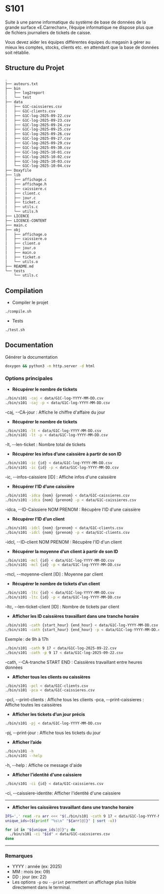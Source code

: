 # S101

Suite à une panne informatique du système de base de données de la grande surface «E.Carrechan», l’équipe informatique ne dispose plus que de fichiers journaliers de tickets de caisse.

Vous devez aider les équipes différentes équipes du magasin à gérer au mieux les comptes, stocks, clients etc. en attendant que la base de données soit rétablie.

## Structure du Projet

```bash
.
├── auteurs.txt
├── bin
│   ├── log2report
│   └── test
├── data
│   ├── G1C-caissieres.csv
│   ├── G1C-clients.csv
│   ├── G1C-log-2025-09-22.csv
│   ├── G1C-log-2025-09-23.csv
│   ├── G1C-log-2025-09-24.csv
│   ├── G1C-log-2025-09-25.csv
│   ├── G1C-log-2025-09-26.csv
│   ├── G1C-log-2025-09-27.csv
│   ├── G1C-log-2025-09-29.csv
│   ├── G1C-log-2025-09-30.csv
│   ├── G1C-log-2025-10-01.csv
│   ├── G1C-log-2025-10-02.csv
│   ├── G1C-log-2025-10-03.csv
│   └── G1C-log-2025-10-04.csv
├── Doxyfile
├── lib
│   ├── affichage.c
│   ├── affichage.h
│   ├── caissiere.c
│   ├── client.c
│   ├── jour.c
│   ├── ticket.c
│   ├── utils.c
│   └── utils.h
├── LICENCE
├── LICENCE-CONTENT
├── main.c
├── obj
│   ├── affichage.o
│   ├── caissiere.o
│   ├── client.o
│   ├── jour.o
│   ├── main.o
│   ├── ticket.o
│   └── utils.o
├── README.md
└── tests
    └── utils.c
```

## Compilation

- Compiler le projet

```bash
./compile.sh
```

- Tests

```bash
./test.sh
```

## Documentation

Générer la documentation

```bash
doxygen && python3 -m http.server -d html
```

### Options principales

- **Récupérer le nombre de tickets**

```bash
./bin/s101 -caj < data/G1C-log-YYYY-MM-DD.csv
./bin/s101 -caj -p < data/G1C-log-YYYY-MM-DD.csv
```

-caj, --CA-jour : Affiche le chiffre d'affaire du jour

- **Récupérer le nombre de tickets**

```bash
./bin/s101 -lt < data/G1C-log-YYYY-MM-DD.csv
./bin/s101 -lt -p < data/G1C-log-YYYY-MM-DD.csv
```

-lt, --len-ticket : Nombre total de tickets

- **Récupérer les infos d’une caissière à partir de son ID**

```bash
./bin/s101 -ic {id} < data/G1C-log-YYYY-MM-DD.csv
./bin/s101 -ic {id} -p < data/G1C-log-YYYY-MM-DD.csv
```

-ic, --infos-caissiere [ID] : Affiche infos d'une caissière

- **Récupérer l’ID d’une caissière**

```bash
./bin/s101 -idca {nom} {prenom} < data/G1C-caissieres.csv
./bin/s101 -idca {nom} {prenom} -p < data/G1C-caissieres.csv
```

-idca, --ID-Caissiere NOM PRENOM : Récupère l'ID d'une caissière

- **Récupérer l’ID d’un client**

```bash
./bin/s101 -idcl {nom} {prenom} < data/G1C-clients.csv
./bin/s101 -idcl {nom} {prenom} -p < data/G1C-clients.csv
```

-idcl, --ID-client NOM PRENOM : Récupère l'ID d'un client

- **Récupérer la moyenne d’un client à partir de son ID**

```bash
./bin/s101 -mcl {id} < data/G1C-log-YYYY-MM-DD.csv
./bin/s101 -mcl {id} -p < data/G1C-log-YYYY-MM-DD.csv
```

-mcl, --moyenne-client [ID] : Moyenne par client

- **Récupérer le nombre de tickets d’un client**

```bash
./bin/s101 -ltc {id} < data/G1C-log-YYYY-MM-DD.csv
./bin/s101 -ltc {id} -p < data/G1C-log-YYYY-MM-DD.csv
```

-ltc, --len-ticket-client [ID] : Nombre de tickets par client

- **Afficher les ID caissières travaillant dans une tranche horaire**

```bash
./bin/s101 -cath {start_hour} {end_hour} < data/G1C-log-YYYY-MM-DD.csv
./bin/s101 -cath {start_hour} {end_hour} -p < data/G1C-log-YYYY-MM-DD.csv
```

Exemple : de 9h à 17h

```bash
./bin/s101 -cath 9 17 < data/G1C-log-2025-09-22.csv
./bin/s101 -cath -p 9 17 < data/G1C-log-2025-09-22.csv
```

-cath, --CA-tranche START END : Caissières travaillant entre heures données

- **Afficher tous les clients ou caissières**

```bash
./bin/s101 -pcl < data/G1C-clients.csv
./bin/s101 -pca < data/G1C-caissieres.csv
```

-pcl, --print-clients : Affiche tous les clients
-pca, --print-caissieres : Affiche toutes les caissières

- **Afficher les tickets d’un jour précis**

```bash
./bin/s101 -pj < data/G1C-log-YYYY-MM-DD.csv
```

-pj, --print-jour : Affiche tous les tickets du jour

- **Afficher l’aide**

```bash
./bin/s101 -h
./bin/s101 --help
```

-h, --help : Affiche ce message d'aide

- **Afficher l'identité d'une caissiere**

```bash
./bin/s101 -ci {id} < data/G1C-caissieres.csv
```

-ci, --caissiere-identite: Afficher l'identité d'une caissiere

---

- **Afficher les caissières travaillant dans une tranche horaire**

```bash
IFS=',' read -ra arr <<< "$(./bin/s101 -cath 9 17 < data/G1C-log-YYYY-MM-DD.csv)"
unique_ids=($(printf "%s\n" "${arr[@]}" | sort -u))

for id in "${unique_ids[@]}"; do
  ./bin/s101 -ci "$id" < data/G1C-caissieres.csv
done
```

---

### Remarques

- YYYY : année (ex: 2025)
- MM : mois (ex: 09)
- DD : jour (ex: 22)
- Les options `-p` ou `--print` permettent un affichage plus lisible directement dans le terminal.
